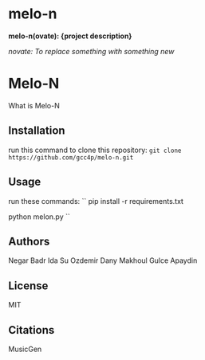 # melo-n

**melo-n(ovate): {project description}**

_novate: To replace something with something new_
# Melo-N

What is Melo-N

## Installation

run this command to clone this repository:
``
git clone https://github.com/gcc4p/melo-n.git
``
## Usage

run these commands:
``
pip install -r requirements.txt

python melon.py
``

## Authors

Negar Badr
Ida Su Ozdemir
Dany Makhoul
Gulce Apaydin

## License

MIT

## Citations

MusicGen

